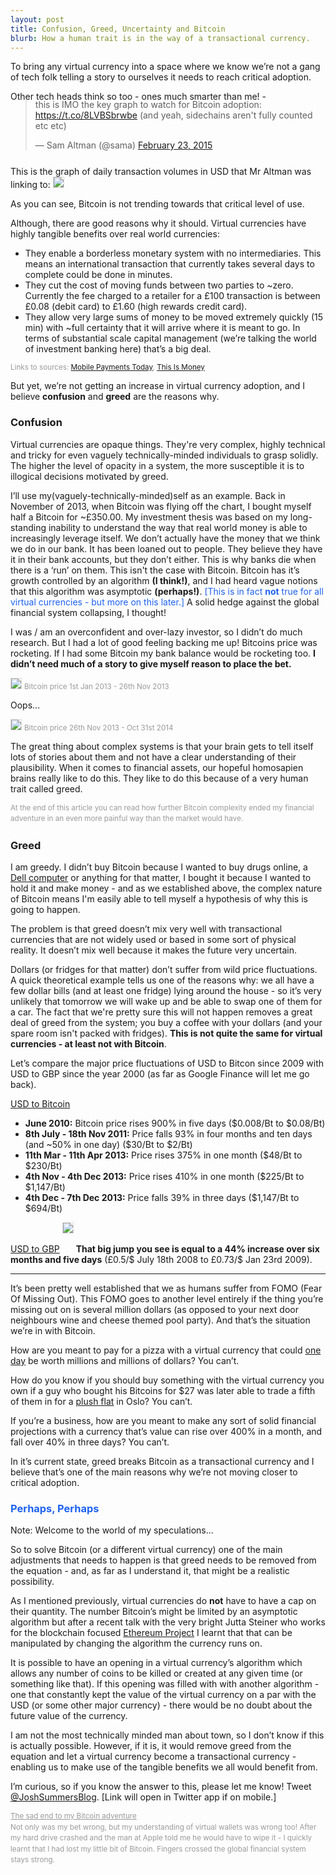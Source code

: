```yaml
---
layout: post
title: Confusion, Greed, Uncertainty and Bitcoin
blurb: How a human trait is in the way of a transactional currency.
---
```


To bring any virtual currency into a space where we know we’re not a gang of tech folk telling a story to ourselves it needs to reach critical adoption.  

Other tech heads think so too - ones much smarter than me! -
<div style="margin-top: -18px; margin-bottom: 25px;">
<blockquote class="twitter-tweet" lang="en"><p>this is IMO the key graph to watch for Bitcoin adoption: <a href="https://t.co/8LVBSbrwbe">https://t.co/8LVBSbrwbe</a> (and yeah, sidechains aren&#39;t fully counted etc etc)</p>&mdash; Sam Altman (@sama) <a href="https://twitter.com/sama/status/569948188829831169">February 23, 2015</a></blockquote>
<script async src="//platform.twitter.com/widgets.js" charset="utf-8"></script>
</div>

This is the graph of daily transaction volumes in USD that Mr Altman was linking to:
<img src="/images/bitcoinvolume.png" style="border:1px solid #dedede;">

As you can see, Bitcoin is not trending towards that critical level of use. 

Although, there are good reasons why it should. Virtual currencies have highly tangible benefits over real world currencies:

* They enable a borderless monetary system with no intermediaries. This means an international transaction that currently takes several days to complete could be done in minutes.
* They cut the cost of moving funds between two parties to ~zero. Currently the fee charged to a retailer for a £100 transaction is between £0.08 (debit card) to £1.60 (high rewards credit card).
* They allow very large sums of money to be moved extremely quickly (15 min) with ~full certainty that it will arrive where it is meant to go. In terms of substantial scale capital management (we’re talking the world of investment banking here) that’s a big deal.

<small style="color: #9a9a9a">Links to sources: <a href="http://www.mobilepaymentstoday.com/articles/futureofpayments-bitcoin-has-advantages-over-traditional-banking-services/" target="_blank">Mobile Payments Today</a>, <a href="http://www.thisismoney.co.uk/money/cardsloans/article-2363930/Why-pay-use-credit-debit-card.html" target="_blank">This Is Money</a></small>

But yet, we’re not getting an increase in virtual currency adoption, and I believe <span style="font-weight:bold">confusion</span> and <span style="font-weight:bold">greed</span> are the reasons why.

<h3>Confusion</h3>

Virtual currencies are opaque things. They're very complex, highly technical and tricky for even vaguely technically-minded individuals to grasp solidly. The higher the level of opacity in a system, the more susceptible it is to illogical decisions motivated by greed.

I’ll use my(vaguely-technically-minded)self as an example. Back in November of 2013, when Bitcoin was flying off the chart, I bought myself half a Bitcoin for ~£350.00. My investment thesis was based on my long-standing inability to understand the way that real world money is able to increasingly leverage itself. We don’t actually have the money that we think we do in our bank. It has been loaned out to people. They believe they have it in their bank accounts, but they don’t either. This is why banks die when there is a ‘run’ on them. This isn't the case with Bitcoin. Bitcoin has it’s growth controlled by an algorithm <span style="font-weight:bold">(I think!)</span>, and I had heard vague notions that this algorithm was asymptotic <span style="font-weight:bold">(perhaps!)</span>. <span style="color:#1D62F0">[This is in fact <span style="font-weight:bold">not</span> true for all virtual currencies - but more on this later.]</span> A solid hedge against the global financial system collapsing, I thought! 

I was / am an overconfident and over-lazy investor, so I didn’t do much research. But I had a lot of good feeling backing me up! Bitcoins price was rocketing. If I had some Bitcoin my bank balance would be rocketing too. <span style="font-weight:bold">I didn’t need much of a story to give myself reason to place the bet.</span>

<img src="/images/jannovbitcoin.png" style="border:1px solid #dedede;">
<small style="color: #9a9a9a">Bitcoin price 1st Jan 2013 - 26th Nov 2013</small>

Oops...

<img src="/images/novoctbitcoin.png" style="border:1px solid #dedede;"> 
<small style="color: #9a9a9a">Bitcoin price 26th Nov 2013 - Oct 31st 2014</small>

The great thing about complex systems is that your brain gets to tell itself lots of stories about them and not have a clear understanding of their plausibility. When it comes to financial assets, our hopeful homosapien brains really like to do this. They like to do this because of a very human trait called greed.

<small style="color: #9a9a9a; line-height: 1.5em;">At the end of this article you can read how further Bitcoin complexity ended my financial adventure in an even more painful way than the market would have.</small>

<h3>Greed</h3>

I am greedy. I didn’t buy Bitcoin because I wanted to buy drugs online, a <a href="http://www.dell.com/learn/us/en/uscorp1/campaigns/bitcoin-marketing" target="_blank">Dell computer</a> or anything for that matter, I bought it because I wanted to hold it and make money - and as we established above, the complex nature of Bitcoin means I'm easily able to tell myself a hypothesis of why this is going to happen. 

The problem is that greed doesn’t mix very well with transactional currencies that are not widely used or based in some sort of physical reality. It doesn’t mix well because it makes the future very uncertain. 

Dollars (or fridges for that matter) don’t suffer from wild price fluctuations. A quick theoretical example tells us one of the reasons why: we all have a few dollar bills (and at least one fridge) lying around the house - so it’s very unlikely that tomorrow we will wake up and be able to swap one of them for a car. The fact that we're pretty sure this will not happen removes a great deal of greed from the system; you buy a coffee with your dollars (and your spare room isn't packed with fridges). <span style="font-weight:bold">This is not quite the same for virtual currencies - at least not with Bitcoin</span>. 

Let’s compare the major price fluctuations of USD to Bitcon since 2009 with USD to GBP since the year 2000 (as far as Google Finance will let me go back).

<u>USD to Bitcoin</u><br>

* <span style="font-weight:bold">June 2010:</span> Bitcoin price rises 900% in five days ($0.008/Bt to $0.08/Bt)
* <span style="font-weight:bold">8th July - 18th Nov 2011:</span> Price falls 93% in four months and ten days (and ~50% in one day) ($30/Bt to $2/Bt)
* <span style="font-weight:bold">11th Mar - 11th Apr 2013:</span> Price rises 375% in one month ($48/Bt to $230/Bt)
* <span style="font-weight:bold">4th Nov - 4th Dec 2013:</span> Price rises 410% in one month ($225/Bt to $1,147/Bt)
* <span style="font-weight:bold">4th Dec - 7th Dec 2013:</span> Price falls 39% in three days ($1,147/Bt to $694/Bt)


<u>USD to GBP</u>
<img src="/images/usdtogbp.png" style="border:1px solid #dedede; margin-bottom:30px;">
<span style="font-weight:bold">That big jump you see is equal to a 44% increase over six months and five days</span> (£0.5/$ July 18th 2008 to £0.73/$ Jan 23rd 2009).

***

It’s been pretty well established that we as humans suffer from FOMO (Fear Of Missing Out). This FOMO goes to another level entirely if the thing you’re missing out on is several million dollars (as opposed to your next door neighbours wine and cheese themed pool party). And that’s the situation we’re in with Bitcoin. 

How are you meant to pay for a pizza with a virtual currency that could <a href="http://www.forbes.com/sites/ericmack/2013/12/23/the-bitcoin-pizza-purchase-thats-worth-7-million-today/" target="_blank">one day</a> be worth millions and millions of dollars? You can’t. 

How do you know if you should buy something with the virtual currency you own if a guy who bought his Bitcoins for $27 was later able to trade a fifth of them in for a <a href="http://www.theguardian.com/technology/2013/oct/29/bitcoin-forgotten-currency-norway-oslo-home" target="_blank">plush flat</a> in Oslo? You can’t. 

If you’re a business, how are you meant to make any sort of solid financial projections with a currency that’s value can rise over 400% in a month, and fall over 40% in three days? You can’t.

In it’s current state, greed breaks Bitcoin as a transactional currency and I believe that’s one of the main reasons why we’re not moving closer to critical adoption. 

<h3 style="color:#1D62F0">Perhaps, Perhaps</h3>

Note: Welcome to the world of my speculations...

So to solve Bitcoin (or a different virtual currency) one of the main adjustments that needs to happen is that greed needs to be removed from the equation - and, as far as I understand it, that might be a realistic possibility.

As I mentioned previously, virtual currencies do <span style="font-weight:bold">not</span> have to have a cap on their quantity. The number Bitcoin’s might be limited by an asymptotic algorithm but after a recent talk with the very bright Jutta Steiner who works for the blockchain focused <a href="https://ethereum.org/"  target="_blank">Ethereum Project</a> I learnt that that can be manipulated by changing the algorithm the currency runs on. 

It is possible to have an opening in a virtual currency’s algorithm which allows any number of coins to be killed or created at any given time (or something like that). If this opening was filled with with another algorithm - one that constantly kept the value of the virtual currency on a par with the USD (or some other major currency) - there would be no doubt about the future value of the currency. 

I am not the most technically minded man about town, so I don’t know if this is actually possible. However, if it is, it would remove greed from the equation and let a virtual currency become a transactional currency - enabling us to make use of the tangible benefits we all would benefit from.

I’m curious, so if you know the answer to this, please let me know! Tweet <a href="http://deeplink.me/twitter.com/joshsummersblog">@JoshSummersBlog</a>. [Link will open in Twitter app if on mobile.]

<small style="color: #9a9a9a; line-height: 1.5em;">
<u>The sad end to my Bitcoin adventure</u><br>
Not only was my bet wrong, but my understanding of virtual wallets was wrong too! After my hard drive crashed and the man at Apple told me he would have to wipe it - I quickly learnt that I had lost my little bit of Bitcoin. Fingers crossed the global financial system stays strong.
</small>